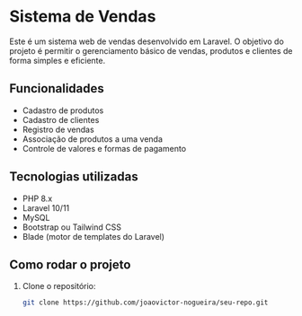 # Sistema de Vendas

Este é um sistema web de vendas desenvolvido em Laravel. O objetivo do projeto é permitir o gerenciamento básico de vendas, produtos e clientes de forma simples e eficiente.

## Funcionalidades

- Cadastro de produtos  
- Cadastro de clientes  
- Registro de vendas  
- Associação de produtos a uma venda  
- Controle de valores e formas de pagamento  

## Tecnologias utilizadas

- PHP 8.x  
- Laravel 10/11  
- MySQL  
- Bootstrap ou Tailwind CSS  
- Blade (motor de templates do Laravel)  

## Como rodar o projeto

1. Clone o repositório:
   ```bash
   git clone https://github.com/joaovictor-nogueira/seu-repo.git
   ```
